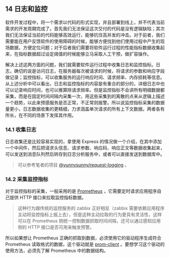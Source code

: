 ## 14 日志和监控

软件开发过程中，将一个需求以代码的形式实现，并且部署到线上，并不代表当前需求的开发周期完成了。首先我们无法保证这次交付的代码是没有逻辑缺陷；其次我们无法保证当前的代码能够高效运行，能够抗住高并发的冲击。对于前者，我们需要能在用户反馈软件的使用障碍的时候，能够方便找到他们使用过程中产生的现场数据，方便定位问题；对于后者我们需要将软件运行过程的性能指标数据收集起来，在指标数据超过设定阈值的时候能够立马采取人工干预，做扩容操作。

解决上述这两方面的问题，我们就需要软件运行过程中收集日志和监控指标。日志，确切的说是访问日志，在服务器每次被请求的时候，将请求的参数和响应字段做记录；监控指标，可以收集服务的运行响应时间、请求频率、内存损耗等信息。从上述分析中可以看出，日志和监控指标的内容是有重合的部分的，详细日志中也可以记录响应时间，也可以推算除请求频率。但是监控指标不会讲所有明细数据都采集，而是在固定时间间隔内采集一次，用这些采集到的离散的点来从逻辑上描述一个趋势，以此来预感服务是否正常，不正常则报警。所以说监控指标采集的数据量更小，日志数据收集的更精细，力求涵盖单次请求的所有上下文数据。两者各有所长，在不同的场景下发挥其作用。

### 14.1 收集日志

日志收集还是比较容易实现的，拿使用 Express 的情况做一个介绍，在其中添加一个中间件，然后把请求头信息、请求参数、响应码、响应正文等数据收集起来，可以发送到消息队列然后转存到日志分析服务中，或者可以直接发送到数据库中。

> 可以参考笔者的项目 [@yunnysunny/request-logging](https://github.com/yunnysunny/request-log) 。

### 14.2 采集监控指标

对于监控指标的采集，一般采用的是 [Prometheus](https://prometheus.io/) ，它需要定时请求应用程序自己提供 HTTP 接口来拉取监控指标数据。

> 这种行为跟传统的监控服务的 zabbix 正好相反（zabbix 需要依赖应用程序主动将监控指标上报上去），但是这种主动拉取的行为更具有灵活性，这样可以在 Prometheus 侧统一控制数据抓取时间间隔，还可以通过感知应用侧的 HTTP 接口是否可用来触发预警。

所以如果想让 Prometheus 正确的抓取到数据，必须使用它的驱动程序生成符合 Prometheus 读取格式的数据，这个驱动就是 [prom-client](https://github.com/siimon/prom-client) 。要想学习这个驱动的使用方法，必须先了解 Prometheus 中的数据结构。

